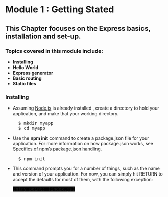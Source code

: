 # Module 1 : Getting Stated

## This Chapter focuses on the Express basics, installation and set-up.

### Topics covered in this module include:

- **Installing**
- **Hello World**
- **Express generator**
- **Basic routing**
- **Static files**

### Installing

- Assuming [Node.js](https://nodejs.org) is already installed , create a directory to hold your application, and make that your working directory.<br>
    <pre>
    $ mkdir myapp
    $ cd myapp</pre>
- Use the **npm init** command to create a package.json file for your application. For more information on how package.json works, see [Specifics of npm’s package.json handling](https://docs.npmjs.com/files/package.json).<br>
    <pre>
    $ npm init</pre>
- This command prompts you for a number of things, such as the name and version of your application. For now, you can simply hit RETURN to accept the defaults for most of them, with the following exception:<br>
    <pre><span style="background-color:black; text-color:green;">entry point: (index.js)</span></pre>